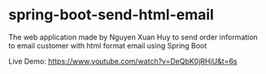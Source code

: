 # spring-boot-send-html-email
The web application made by Nguyen Xuan Huy to send order information to email customer with html format email using Spring Boot

Live Demo: https://www.youtube.com/watch?v=DeQbK0jRHjU&t=6s
